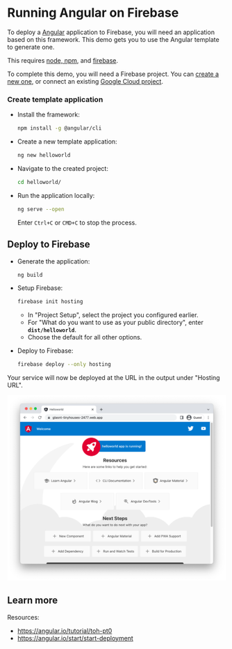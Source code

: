# Running Angular on Firebase

To deploy a [Angular](https://angular.io/) application to Firebase, you will need an application
based on this framework. This demo gets you to use the Angular template to generate one. 

This requires [node, npm](https://cloud.google.com/nodejs/docs/setup), and [firebase](https://cloud.google.com/firestore/docs/client/get-firebase).



To complete this demo, you will need a Firebase project. You can [create a new one](https://console.firebase.google.com/u/0/?pli=1), or connect an existing [Google Cloud project](https://cloud.google.com/firestore/docs/client/get-firebase).


### Create template application


* Install the framework:

    ```bash
    npm install -g @angular/cli
    ```

    
    

* Create a new template application:

    ```bash
    ng new helloworld
    ```




* Navigate to the created project:

    ```bash
    cd helloworld/
    ```

* Run the application locally:

    ```bash
    ng serve --open
    ```

    

    Enter `Ctrl+C` or `CMD+C` to stop the process.




## Deploy to Firebase

* Generate the application: 

    ```bash
    ng build
    ```

* Setup Firebase: 

    ```bash
    firebase init hosting
    ```

    * In "Project Setup", select the project you configured earlier.
    * For "What do you want to use as your public directory", enter **`dist/helloworld`**.
    * Choose the default for all other options.

* Deploy to Firebase: 

    ```bash
    firebase deploy --only hosting
    ```

Your service will now be deployed at the URL in the output under "Hosting URL".

![Example Angular deployment](example.png)



## Learn more

Resources: 

- https://angular.io/tutorial/toh-pt0
- https://angular.io/start/start-deployment
